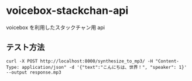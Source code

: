 # voicebox-stackchan-api

voicebox を利用したスタックチャン用 api

## テスト方法

```
curl -X POST http://localhost:8000/synthesize_to_mp3/ -H "Content-Type: application/json" -d '{"text":"こんにちは、世界！", "speaker": 1}' --output response.mp3

```
